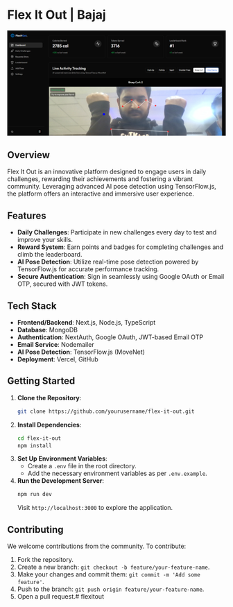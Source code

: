 # Flex It Out | Bajaj

![Project Preview](./public/preview.png)

## Overview

Flex It Out is an innovative platform designed to engage users in daily challenges, rewarding their achievements and fostering a vibrant community. Leveraging advanced AI pose detection using TensorFlow.js, the platform offers an interactive and immersive user experience.

## Features

- **Daily Challenges**: Participate in new challenges every day to test and improve your skills.
- **Reward System**: Earn points and badges for completing challenges and climb the leaderboard.
- **AI Pose Detection**: Utilize real-time pose detection powered by TensorFlow.js for accurate performance tracking.
- **Secure Authentication**: Sign in seamlessly using Google OAuth or Email OTP, secured with JWT tokens.

## Tech Stack

- **Frontend/Backend**: Next.js, Node.js, TypeScript
- **Database**: MongoDB
- **Authentication**: NextAuth, Google OAuth, JWT-based Email OTP
- **Email Service**: Nodemailer
- **AI Pose Detection**: TensorFlow.js (MoveNet)
- **Deployment**: Vercel, GitHub

## Getting Started

1. **Clone the Repository**:
   ```bash
   git clone https://github.com/yourusername/flex-it-out.git
   ```
2. **Install Dependencies**:
   ```bash
   cd flex-it-out
   npm install
   ```
3. **Set Up Environment Variables**:
   - Create a `.env` file in the root directory.
   - Add the necessary environment variables as per `.env.example`.
4. **Run the Development Server**:
   ```bash
   npm run dev
   ```
   Visit `http://localhost:3000` to explore the application.

## Contributing

We welcome contributions from the community. To contribute:

1. Fork the repository.
2. Create a new branch: `git checkout -b feature/your-feature-name`.
3. Make your changes and commit them: `git commit -m 'Add some feature'`.
4. Push to the branch: `git push origin feature/your-feature-name`.
5. Open a pull request.# flexitout
